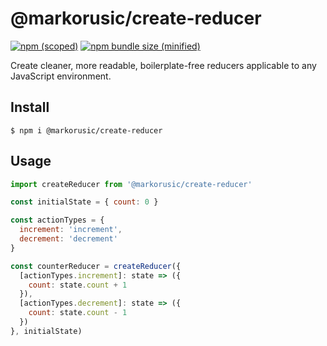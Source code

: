 # @markorusic/create-reducer

[![npm (scoped)](https://img.shields.io/npm/v/@markorusic/create-reducer.svg)](https://www.npmjs.com/package/@markorusic/create-reducer)
[![npm bundle size (minified)](https://img.shields.io/bundlephobia/min/@markorusic/create-reducer.svg)](https://www.npmjs.com/package/@markorusic/create-reducer)

Create cleaner, more readable, boilerplate-free reducers applicable to any JavaScript environment.

## Install

```
$ npm i @markorusic/create-reducer
```

## Usage

```js
import createReducer from '@markorusic/create-reducer'

const initialState = { count: 0 }

const actionTypes = {
  increment: 'increment',
  decrement: 'decrement'
}

const counterReducer = createReducer({
  [actionTypes.increment]: state => ({
    count: state.count + 1
  }),
  [actionTypes.decrement]: state => ({
    count: state.count - 1
  })
}, initialState)
```